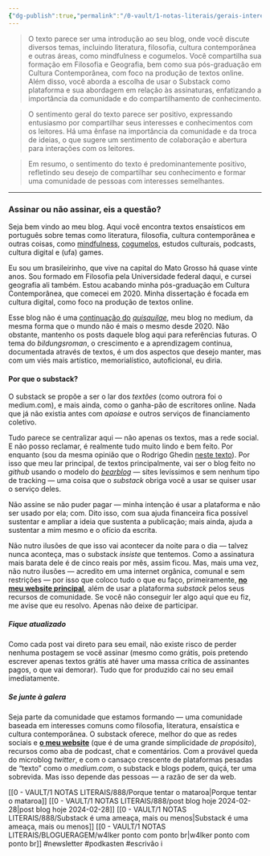 ```yaml
---
{"dg-publish":true,"permalink":"/0-vault/1-notas-literais/gerais-interesses/retomar-meu-substack-retomar-minha-escrita/","tags":["newsletter","podkasten","escrivão"],"dgHomeLink":true,"dgShowLocalGraph":true,"dgShowFileTree":true,"dgEnableSearch":true,"noteIcon":""}
---
```


> O texto parece ser uma introdução ao seu blog, onde você discute diversos temas, incluindo literatura, filosofia, cultura contemporânea e outras áreas, como mindfulness e cogumelos. Você compartilha sua formação em Filosofia e Geografia, bem como sua pós-graduação em Cultura Contemporânea, com foco na produção de textos online. Além disso, você aborda a escolha de usar o Substack como plataforma e sua abordagem em relação às assinaturas, enfatizando a importância da comunidade e do compartilhamento de conhecimento.

> O sentimento geral do texto parece ser positivo, expressando entusiasmo por compartilhar seus interesses e conhecimentos com os leitores. Há uma ênfase na importância da comunidade e da troca de ideias, o que sugere um sentimento de colaboração e abertura para interações com os leitores.

> Em resumo, o sentimento do texto é predominantemente positivo, refletindo seu desejo de compartilhar seu conhecimento e formar uma comunidade de pessoas com interesses semelhantes.

---
### Assinar ou não assinar, eis a questão?

Seja bem vindo ao meu blog. Aqui você encontra textos ensaísticos em português sobre temas como literatura, filosofia, cultura contemporânea e outras coisas, como [mindfulness](http://~https://w4lker.substack.com/p/anacronismos-antropofagia-e-reminiscencias-13e2e7f38616), [cogumelos](https://w4lker.substack.com/p/emperrado-nas-portas-da-percepcao-365ebc30a963), estudos culturais, podcasts, cultura digital e (ufa) games.

Eu sou um brasileirinho, que vive na capital do Mato Grosso há quase vinte anos. Sou formado em Filosofia pela Universidade federal daqui, e cursei geografia ali também. Estou acabando minha pós-graduação em Cultura Contemporânea, que comecei em 2020. Minha dissertação é focada em cultura digital, como foco na produção de textos online.

Esse blog não é uma [continuação do](https://w4lker.substack.com/p/quisquilae) _[quisquilae](https://w4lker.substack.com/p/quisquilae)_, meu blog no medium, da mesma forma que o mundo não é mais o mesmo desde 2020. Não obstante, mantenho os posts daquele blog aqui para referências futuras. O tema do _bildungsroman_, o crescimento e a aprendizagem continua, documentada através de textos, é um dos aspectos que desejo manter, mas com um viés mais artístico, memorialístico, autoficional, eu diria.

#### Por que o substack?

O substack se propõe a ser o lar dos _textões_ (como outrora foi o medium.com), e mais ainda, como o ganha-pão de escritores online. Nada que já não existia antes com _apoiase_ e outros serviços de financiamento coletivo.

Tudo parece se centralizar aqui — não apenas os textos, mas a rede social. E não posso reclamar, é realmente tudo muito lindo e bem feito. Por enquanto (sou da mesma opinião que o Rodrigo Ghedin [neste texto](https://manualdousuario.net/centralizacao-substack/)). Por isso que meu lar principal, de textos principalmente, vai ser o blog feito no _github_ usando o modelo do _[bearblog](https://bearblog.dev/)_ [](https://bearblog.dev/)— sites levíssimos e sem nenhum tipo de tracking — uma coisa que o _substack_ obriga você a usar se quiser usar o serviço deles.

Não assine se não puder pagar — minha intenção é usar a plataforma e não ser usado por ela; com. Dito isso, com sua ajuda financeira fica possível sustentar e ampliar a ideia que sustenta a publicação; mais ainda, ajuda a sustentar a mim mesmo e o ofício da escrita.

Não nutro ilusões de que isso vai acontecer da noite para o dia — talvez nunca aconteça, mas o substack _insiste_ que tentemos. Como a assinatura mais barata dele é de cinco reais por mês, assim ficou. Mas, mais uma vez, não nutro ilusões — acredito em uma internet orgânica, comunal e sem restrições — por isso que coloco tudo o que eu faço, primeiramente, **[no meu website principal](https://w4lker.com.br/)**, além de usar a plataforma _substack_ pelos seus recursos de comunidade. Se você não conseguir ler algo aqui que eu fiz, me avise que eu resolvo. Apenas não deixe de participar.

##### Fique atualizado

Como cada post vai direto para seu email, não existe risco de perder nenhuma postagem se você assinar (mesmo como grátis, pois pretendo escrever apenas textos grátis até haver uma massa crítica de assinantes pagos, o que vai demorar). Tudo que for produzido cai no seu email imediatamente.

##### Se junte à galera

Seja parte da comunidade que estamos formando — uma comunidade baseada em interesses comuns como filosofia, literatura, ensaística e cultura contemporânea. O substack oferece, melhor do que as redes sociais e **[o meu website](https://w4lker.com.br/)** (que é de uma grande simplicidade _de propósito_), recursos como aba de podcast, chat e comentários. Com a provável queda do microblog _twitter_, e com o cansaço crescente de plataformas pesadas de “texto” como o _medium.com_, o substack e blogs podem, quiçá, ter uma sobrevida. Mas isso depende das pessoas — a razão de ser da web.

[[0 - VAULT/1 NOTAS LITERAIS/888/Porque tentar o mataroa\|Porque tentar o mataroa]]
[[0 - VAULT/1 NOTAS LITERAIS/888/post blog hoje 2024-02-28\|post blog hoje 2024-02-28]]
[[0 - VAULT/1 NOTAS LITERAIS/888/Substack é uma ameaça, mais ou menos\|Substack é uma ameaça, mais ou menos]]
[[0 - VAULT/1 NOTAS LITERAIS/BLOGUERAGEM/w4lker ponto com ponto br\|w4lker ponto com ponto br]]
#newsletter #podkasten #escrivão i
